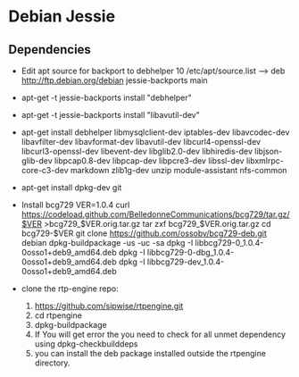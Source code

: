 # Debian Jessie

## Dependencies
- Edit apt source for backport to debhelper 10
  /etc/apt/source.list —> deb http://ftp.debian.org/debian jessie-backports main

- apt-get -t jessie-backports install "debhelper"

- apt-get -t jessie-backports install "libavutil-dev"

- apt-get install debhelper  libmysqlclient-dev iptables-dev libavcodec-dev libavfilter-dev libavformat-dev libavutil-dev libcurl4-openssl-dev  libcurl3-openssl-dev  libevent-dev libglib2.0-dev libhiredis-dev libjson-glib-dev libpcap0.8-dev libpcap-dev libpcre3-dev libssl-dev  libxmlrpc-core-c3-dev markdown zlib1g-dev unzip module-assistant nfs-common

- apt-get install dpkg-dev git

- Install bcg729
   VER=1.0.4
   curl   https://codeload.github.com/BelledonneCommunications/bcg729/tar.gz/$VER   >bcg729_$VER.orig.tar.gz
   tar zxf bcg729_$VER.orig.tar.gz
   cd bcg729-$VER
   git clone https://github.com/ossobv/bcg729-deb.git debian
   dpkg-buildpackage -us -uc -sa
   dpkg -I libbcg729-0_1.0.4-0osso1+deb9_amd64.deb
   dpkg -I libbcg729-0-dbg_1.0.4-0osso1+deb9_amd64.deb
   dpkg -I libbcg729-dev_1.0.4-0osso1+deb9_amd64.deb
   
- clone the rtp-engine repo:
   1. https://github.com/sipwise/rtpengine.git
   2. cd rtpengine
   3. dpkg-buildpackage
   4. If You will get error the you need to check for all unmet dependency using dpkg-checkbuilddeps
   5. you can install the deb package installed outside the rtpengine directory.
